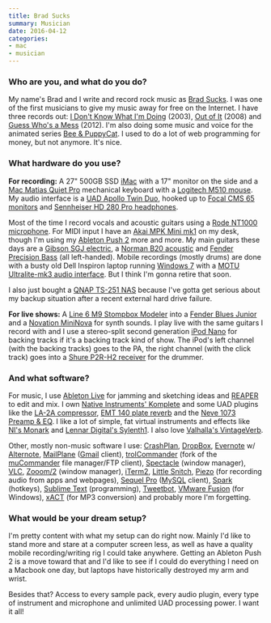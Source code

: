 ```yaml
---
title: Brad Sucks
summary: Musician
date: 2016-04-12
categories:
- mac
- musician
---
```


### Who are you, and what do you do?

My name's Brad and I write and record rock music as [Brad Sucks](http://www.bradsucks.net/ "Brad's website."). I was one of the first musicians to give my music away for free on the Internet. I have three records out: [I Don't Know What I'm Doing](http://www.bradsucks.net/albums/i_dont_know/ "Brad's album from 2003.") (2003), [Out of It](http://www.bradsucks.net/albums/out_of_it/ "Brad's album from 2008.") (2008) and [Guess Who's a Mess](http://www.bradsucks.net/albums/guess-whos-a-mess/ "Brad's album from 2012.") (2012). I'm also doing some music and voice for the animated series [Bee & PuppyCat](http://beeandpuppycat.cartoonhangover.com/ "The Bee & PuppyCat site."). I used to do a lot of web programming for money, but not anymore. It's nice.

### What hardware do you use?

**For recording:** A 27" 500GB SSD [iMac][] with a 17" monitor on the side and a [Mac Matias Quiet Pro][quiet-pro-mac] mechanical keyboard with a [Logitech M510 mouse][m510]. My audio interface is a [UAD Apollo Twin Duo][apollo-twin], hooked up to [Focal CMS 65 monitors][cms-65] and [Sennheiser HD 280 Pro headphones][hd-280-pro].
 
Most of the time I record vocals and acoustic guitars using a [Rode NT1000 microphone][nt1000]. For MIDI input I have an [Akai MPK Mini mk1][mpk-mini] on my desk, though I'm using my [Ableton Push 2][push] more and more. My main guitars these days are a [Gibson SGJ electric][sgj], a [Norman B20 acoustic][b20] and [Fender Precision Bass][precision-bass] (all left-handed). Mobile recordings (mostly drums) are done with a busty old Dell Inspiron laptop running [Windows 7][windows-7] with a [MOTU Ultralite-mk3 audio interface][ultralite-mk3]. But I think I'm gonna retire that soon.
 
I also just bought a [QNAP TS-251 NAS][ts-251] because I've gotta get serious about my backup situation after a recent external hard drive failure.
 
**For live shows:** A [Line 6 M9 Stompbox Modeler][m9-stompbox-modeler] into a [Fender Blues Junior][blues-junior-iii] and a [Novation MiniNova][mininova] for synth sounds. I play live with the same guitars I record with and I use a stereo-split second generation [iPod Nano][ipod-nano] for backing tracks if it's a backing track kind of show. The iPod's left channel (with the backing tracks) goes to the PA, the right channel (with the click track) goes into a [Shure P2R-H2 receiver][p2r-h2] for the drummer.

### And what software?

For music, I use [Ableton Live][live] for jamming and sketching ideas and [REAPER][] to edit and mix. I own [Native Instruments' Komplete][komplete] and some UAD plugins like the [LA-2A compressor][la-2a], [EMT 140 plate reverb][140] and the [Neve 1073 Preamp & EQ][1073-preamp-and-eq]. I like a lot of simple, fat virtual instruments and effects like [NI's Monark][monark] and [Lennar Digital's Sylenth1][sylenth1]. I also love [Valhalla's VintageVerb][vintageverb].
 
Other, mostly non-music software I use: [CrashPlan][], [DropBox][], [Evernote][] w/ [Alternote][], [MailPlane][] ([Gmail][] client), [trolCommander][] (fork of the [muCommander][] file manager/FTP client), [Spectacle][] (window manager), [VLC][], [Zooom/2][zooom] (window manager), [iTerm2][], [Little Snitch][little-snitch], [Piezo][] (for recording audio from apps and webpages), [Sequel Pro][sequel-pro] ([MySQL][] client), [Spark][] (hotkeys), [Sublime Text][sublime-text] (programming), [Tweetbot][], [VMware Fusion][vmware-fusion] (for Windows), [xACT][] (for MP3 conversion) and probably more I'm forgetting.

### What would be your dream setup?

I'm pretty content with what my setup can do right now. Mainly I'd like to stand more and stare at a computer screen less, as well as have a quality mobile recording/writing rig I could take anywhere. Getting an Ableton Push 2 is a move toward that and I'd like to see if I could do everything I need on a Macbook one day, but laptops have historically destroyed my arm and wrist.
 
Besides that? Access to every sample pack, every audio plugin, every type of instrument and microphone and unlimited UAD processing power. I want it all!

[1073-preamp-and-eq]: http://web.archive.org/web/20220125233627/https://www.uaudio.com/uad-plugins/equalizers/neve-1073-collection.html "A pre-amp audio plugin."
[140]: http://www.uaudio.com/store/reverbs/emt-140.html "An audio plugin that emulates the 140 reverberator."
[alternote]: http://alternoteapp.com/ "An Evernote app for the Mac."
[apollo-twin]: https://www.uaudio.com:443/interfaces/apollo-twin.html "A Thunderbolt audio interface."
[b20]: http://www.normanguitars.com/b20.html "An acoustic guitar."
[blues-junior-iii]: http://web.archive.org/web/20210618204947/https://www.fender.com/guitar-amplifiers/contemporary/blues-junior-iii/product-2230500.html "A guitar amp."
[cms-65]: https://www.focal.com/usa/en/cms/166-cms-65.html "Monitor speakers."
[crashplan]: https://www.crashplan.com/en-us/ "An online backup service."
[dropbox]: https://www.dropbox.com/ "Online syncing and storage."
[evernote]: https://evernote.com/ "Online software for capturing notes."
[gmail]: https://mail.google.com/mail/ "Web-based email."
[hd-280-pro]: https://www.amazon.com/Sennheiser-HD-280-Pro-Headphones/dp/B000065BPB "Closed stereo headphones."
[imac]: https://www.apple.com/imac/ "An all-in-one computer."
[ipod-nano]: https://www.apple.com/ipod-nano/ "A small music player."
[iterm2]: https://iterm2.com/ "An alternative terminal application for Mac OS X."
[komplete]: https://www.native-instruments.com/en/products/komplete/ "An instruments and sound effect collection."
[la-2a]: http://www.uaudio.com/store/compressors-limiters/la-2a.html "An audio plugin that emulates the LA-2A levelling amp."
[little-snitch]: https://www.obdev.at/products/littlesnitch/index.html "Mac firewall software for apps."
[live]: https://www.ableton.com/en/live/ "Musical creation software."
[m510]: https://www.logitech.com/en-us/product/wireless-mouse-m510 "A wireless mouse."
[m9-stompbox-modeler]: https://line6.com/m9/ "An audio effects box."
[mailplane]: https://mailplaneapp.com/ "A Mac desktop client for Gmail."
[mininova]: https://global.novationmusic.com/synths/mininova "A micro synthesiser."
[monark]: https://www.native-instruments.com/en/products/komplete/synths/monark/ "A mono synth plugin."
[mpk-mini]: https://www.akaipro.com/product/mpkmini. "A small music keyboard."
[mucommander]: http://www.mucommander.com/ "A dual-pane cross-platform file manager."
[mysql]: https://www.mysql.com/ "A relational database server."
[nt1000]: http://www.rode.com/microphones/nt1000 "A studio condenser microphone."
[p2r-h2]: https://www.amazon.com/Shure-P2R-Hybrid-Bodypack-Receiver/dp/B0002E4Y6K/ "A wireless audio receiver system."
[piezo]: https://rogueamoeba.com/piezo/ "A recording app for the Mac."
[precision-bass]: http://www.fender.com/products/search.php?section=basses&bodyShape=Precision+Bass® "A bass guitar."
[push]: https://www.ableton.com/en/push/ "Unique music-making hardware."
[quiet-pro-mac]: http://matias.ca/quietpro/mac/ "A quiet computer keyboard."
[reaper]: https://www.reaper.fm/ "A software digital audio workstation."
[sequel-pro]: http://www.sequelpro.com/ "A MySQL GUI for the Mac."
[sgj]: https://www.gibson.com/Products/Electric-Guitars/SG/Gibson-USA/SGJ.aspx "An electric guitar."
[spark]: https://www.macupdate.com/app/mac/14352/spark "A Mac OS X shortcut manager."
[spectacle]: https://www.spectacleapp.com/ "A Mac tool for moving and resizing windows."
[sublime-text]: http://www.sublimetext.com/ "A coder's text editor."
[sylenth1]: https://www.lennardigital.com/sylenth1/ "A virtual analog synth plugin."
[trolcommander]: http://trolsoft.ru/en/soft/trolcommander "A dual-pane cross-platform file manager."
[ts-251]: https://www.qnap.com/i/en/product/model.php?II=142 "A NAS device."
[tweetbot]: https://tapbots.com/tweetbot/mac/ "A Twitter client for the Mac."
[ultralite-mk3]: http://www.motu.com/products/motuaudio/ultralite-mk3 "An audio interface."
[vintageverb]: https://valhalladsp.com/shop/reverb/valhalla-vintage-verb/ "A reverb plugin."
[vlc]: http://www.videolan.org/vlc/ "An open-source media player."
[vmware-fusion]: http://web.archive.org/web/20221223060906/https://www.vmware.com/products/fusion.html "A PC emulator for the Mac."
[windows-7]: https://en.wikipedia.org/wiki/Windows_7 "An operating system."
[xact]: http://xact.scottcbrown.org/ "Audio encoding/decoding software for the Mac."
[zooom]: http://web.archive.org/web/20161115201957/http://coderage-software.com:80/zooom/ "A window resizer/mover tool for the Mac."
